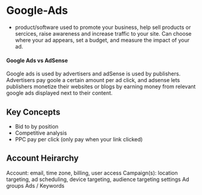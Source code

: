 # Google-Ads

- product/software used to promote your business, help sell products or sercices, raise awareness and increase traffic to your site. Can choose where your ad appears, set a budget, and measure the impact of your ad.

#### Google Ads vs AdSense
Google ads is used by advertisers and adSense is used by publishers. Advertisers pay goole a certain amount per ad click, and adsense lets publishers monetize their websites or blogs by earning money from relevant google ads displayed next to their content.

## Key Concepts

- Bid to by position
- Competitive analysis
- PPC pay per click (only pay when your link clicked)

## Account Heirarchy

Account: email, time zone, billing, user access
Campaign(s): location targeting, ad scheduling, device targeting, audience targeting settings
Ad groups
Ads / Keywords
